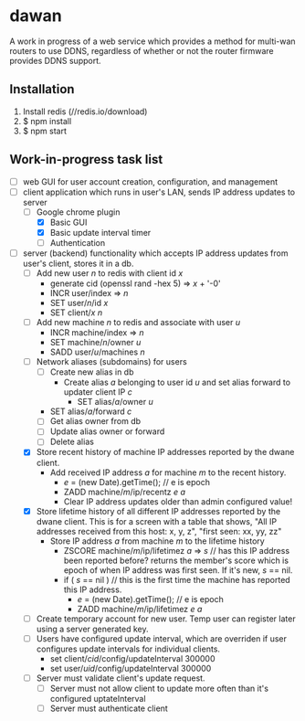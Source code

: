 dawan
=====

A work in progress of a web service which provides a method for multi-wan routers to use DDNS, regardless of whether or not the router firmware provides DDNS support.


Installation
------------

1. Install redis (//redis.io/download)
2. $ npm install
3. $ npm start


Work-in-progress task list
--------------------------

- [ ] web GUI for user account creation, configuration, and management
- [ ] client application which runs in user's LAN, sends IP address updates to server
  - [ ] Google chrome plugin
    - [x] Basic GUI
    - [x] Basic update interval timer
    - [ ] Authentication
- [ ] server (backend) functionality which accepts IP address updates from user's client, stores it in a db.
  - [ ] Add new user *n* to redis with client id *x*
    - generate cid (openssl rand -hex 5) => *x* + '-0'
    - INCR user/index => *n*
    - SET user/*n*/id *x*
    - SET client/*x* *n*
  - [ ] Add new machine *n* to redis and associate with user *u*
    - INCR machine/index => *n*
    - SET machine/*n*/owner *u*
    - SADD user/*u*/machines *n*
  - [ ] Network aliases (subdomains) for users
    - [ ] Create new alias in db
      - Create alias *a* belonging to user id *u* and set alias forward to updater client IP *c*
        - SET alias/*a*/owner *u*
	- SET alias/*a*/forward *c*
    - [ ] Get alias owner from db
    - [ ] Update alias owner or forward
    - [ ] Delete alias
  - [x] Store recent history of machine IP addresses reported by the dwane client.
    - Add received IP address *a* for machine *m* to the recent history.
      - *e* = (new Date).getTime();  // e is epoch
      - ZADD machine/*m*/ip/recentz *e* *a*
      - Clear IP address updates older than admin configured value!
  - [x] Store lifetime history of all different IP addresses reported by the dwane client. This is for a screen with a table that shows, "All IP addresses received from this host: x, y, z", "first seen: xx, yy, zz"
    - Store IP address *a* from machine *m* to the lifetime history
      - ZSCORE machine/*m*/ip/lifetimez *a* => *s*  // has this IP address been reported before? returns the member's score which is epoch of when IP address was first seen. If it's new, *s* == nil.
      - if ( *s* == nil )   // this is the first time the machine has reported this IP address.
        - *e* = (new Date).getTime();  // e is epoch
        - ZADD machine/*m*/ip/lifetimez *e* *a*
  - [ ] Create temporary account for new user. Temp user can register later using a server generated key.
  - [ ] Users have configured update interval, which are overriden if user configures update intervals for individual clients.
    - set client/*cid*/config/updateInterval 300000
    - set user/*uid*/config/updateInterval 300000
  - [ ] Server must validate client's update request.
    - [ ] Server must not allow client to update more often than it's configured uptateInterval
    - [ ] Server must authenticate client
